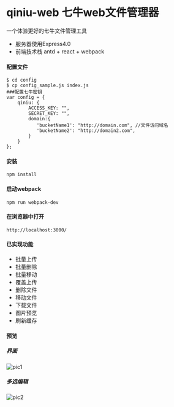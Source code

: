 # qiniu-web 七牛web文件管理器

一个体验更好的七牛文件管理工具

- 服务器使用Express4.0
- 前端技术栈 antd + react + webpack

#### 配置文件
```
$ cd config
$ cp config_sample.js index.js
###配置七牛密钥
var config = {
    qiniu: {
        ACCESS_KEY: "",
        SECRET_KEY: "",
        domain:{
           'bucketName1': "http://domain.com", //文件访问域名
           'bucketName2': "http://domain2.com", 
        }
    }
};
```

#### 安装
```
npm install
```
#### 启动webpack
```
npm run webpack-dev
```
#### 在浏览器中打开
```
http://localhost:3000/
```

#### 已实现功能
- 批量上传 
- 批量删除
- 批量移动
- 覆盖上传
- 删除文件
- 移动文件
- 下载文件
- 图片预览
- 刷新缓存

#### 预览
##### 界面
![pic1](https://raw.githubusercontent.com/yukrain/qiniu-web/master/preview/p1.jpg)

##### 多选编辑
![pic2](https://raw.githubusercontent.com/yukrain/qiniu-web/master/preview/p2.jpg)